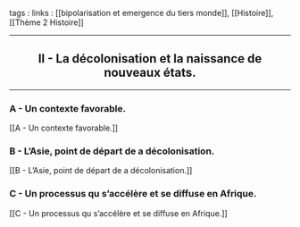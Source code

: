 tags : 
links : [[bipolarisation et emergence du tiers monde]], [[Histoire]], [[Thème 2 Histoire]]

****

<h2 style="text-align: center;"> II - La décolonisation et la naissance de nouveaux états. </h2>

****

### A - Un contexte favorable.

[[A - Un contexte favorable.]]

### B - L’Asie, point de départ de a décolonisation.

[[B - L’Asie, point de départ de a décolonisation.]]

### C - Un processus qu s’accélère et se diffuse en Afrique.

[[C - Un processus qu s’accélère et se diffuse en Afrique.]]